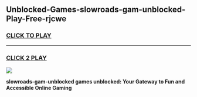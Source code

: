 
## Unblocked-Games-slowroads-gam-unblocked-Play-Free-rjcwe
<h3>
<a href="https://premium76.site?title=slowroads-gam-unblocked&ref=23A">CLICK TO PLAY</a></h3>
<hr>

<h3>
<a href="https://premium76.site?title=slowroads-gam-unblocked&ref=23A">CLICK 2 PLAY</a>
  
</h3>

<a href="https://premium76.site?title=slowroads-gam-unblocked&ref=23A"><img src="https://clearcache.store/games.png"></a>


**slowroads-gam-unblocked games unblocked: Your Gateway to Fun and Accessible Online Gaming**
